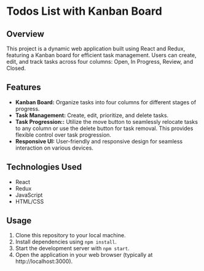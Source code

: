 # Todos List with Kanban Board

## Overview
This project is a dynamic web application built using React and Redux, featuring a Kanban board for efficient task management. Users can create, edit, and track tasks across four columns: Open, In Progress, Review, and Closed.

## Features
- **Kanban Board:** Organize tasks into four columns for different stages of progress.
- **Task Management:** Create, edit, prioritize, and delete tasks.
- **Task Progression::** Utilize the move button to seamlessly relocate tasks to any column or use the delete button for task removal. This provides flexible control over task progression.
- **Responsive UI:** User-friendly and responsive design for seamless interaction on various devices.

## Technologies Used
- React
- Redux
- JavaScript 
- HTML/CSS

## Usage
1. Clone this repository to your local machine.
2. Install dependencies using `npm install`.
3. Start the development server with `npm start`.
4. Open the application in your web browser (typically at http://localhost:3000).



